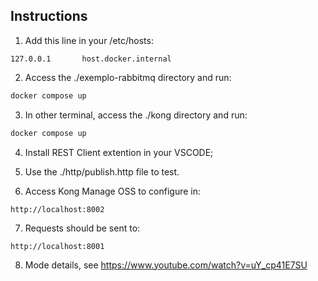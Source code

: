 ## Instructions
1. Add this line in your /etc/hosts:
```
127.0.0.1       host.docker.internal
```

2. Access the ./exemplo-rabbitmq directory and run:
```sh
docker compose up
```

3. In other terminal, access the ./kong directory and run:
```sh
docker compose up
```

4. Install REST Client extention in your VSCODE;

5. Use the ./http/publish.http file to test.

6. Access Kong Manage OSS to configure in:
```
http://localhost:8002
```

7.  Requests should be sent to:
```
http://localhost:8001
```

8. Mode details, see https://www.youtube.com/watch?v=uY_cp41E7SU